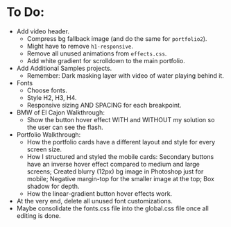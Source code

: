 # To Do:

- Add video header.
  - Compress bg fallback image (and do the same for `portfolio2`).
  - Might have to remove `h1-responsive`.
  - Remove all unused animations from `effects.css`.
  - Add white gradient for scrolldown to the main portfolio.
- Add Additional Samples projects.
  - Remember: Dark masking layer with video of water playing behind it.
- Fonts
  - Choose fonts.
  - Style H2, H3, H4.
  - Responsive sizing AND SPACING for each breakpoint.
- BMW of El Cajon Walkthrough:
  - Show the button hover effect WITH and WITHOUT my solution so the user can see the flash.
- Portfolio Walkthrough:
  - How the portfolio cards have a different layout and style for every screen size.
  - How I structured and styled the mobile cards: Secondary buttons have an inverse hover effect compared to medium and large screens; Created blurry (12px) bg image in Photoshop just for mobile; Negative margin-top for the smaller image at the top; Box shadow for depth.
  - How the linear-gradient button hover effects work.
- At the very end, delete all unused font customizations.
- Maybe consolidate the fonts.css file into the global.css file once all editing is done.